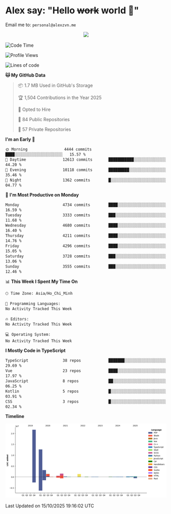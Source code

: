 # Alex say: "Hello ~~work~~ world 🐾"
Email me to: `personal@alexzvn.me`


<p align=center>
  <a href="https://skillicons.dev">
    <img src="https://skillicons.dev/icons?i=ts,js,php,nodejs,bun,vue,nuxt,react,svelte,tauri,laravel,rust,mongodb,docker,electron,redis,rabbitmq,tailwind,git,cloudflare,elysia,mysql,nginx,rollupjs,sentry,ubuntu,yarn,html,css,vite" />
  </a>
</p>

<!--START_SECTION:waka-->
![Code Time](http://img.shields.io/badge/Code%20Time-1%2C066%20hrs%2055%20mins-blue)

![Profile Views](http://img.shields.io/badge/Profile%20Views-0-blue)

![Lines of code](https://img.shields.io/badge/From%20Hello%20World%20I%27ve%20Written-43.7%20million%20lines%20of%20code-blue)

**🐱 My GitHub Data** 

> 📦 1.7 MB Used in GitHub's Storage 
 > 
> 🏆 1,504 Contributions in the Year 2025
 > 
> 💼 Opted to Hire
 > 
> 📜 84 Public Repositories 
 > 
> 🔑 57 Private Repositories 
 > 
**I'm an Early 🐤** 

```text
🌞 Morning                4444 commits        ████░░░░░░░░░░░░░░░░░░░░░   15.57 % 
🌆 Daytime                12613 commits       ███████████░░░░░░░░░░░░░░   44.20 % 
🌃 Evening                10118 commits       █████████░░░░░░░░░░░░░░░░   35.46 % 
🌙 Night                  1362 commits        █░░░░░░░░░░░░░░░░░░░░░░░░   04.77 % 
```
📅 **I'm Most Productive on Monday** 

```text
Monday                   4734 commits        ████░░░░░░░░░░░░░░░░░░░░░   16.59 % 
Tuesday                  3333 commits        ███░░░░░░░░░░░░░░░░░░░░░░   11.68 % 
Wednesday                4680 commits        ████░░░░░░░░░░░░░░░░░░░░░   16.40 % 
Thursday                 4211 commits        ████░░░░░░░░░░░░░░░░░░░░░   14.76 % 
Friday                   4296 commits        ████░░░░░░░░░░░░░░░░░░░░░   15.05 % 
Saturday                 3728 commits        ███░░░░░░░░░░░░░░░░░░░░░░   13.06 % 
Sunday                   3555 commits        ███░░░░░░░░░░░░░░░░░░░░░░   12.46 % 
```


📊 **This Week I Spent My Time On** 

```text
🕑︎ Time Zone: Asia/Ho_Chi_Minh

💬 Programming Languages: 
No Activity Tracked This Week

🔥 Editors: 
No Activity Tracked This Week

💻 Operating System: 
No Activity Tracked This Week
```

**I Mostly Code in TypeScript** 

```text
TypeScript               38 repos            ███████░░░░░░░░░░░░░░░░░░   29.69 % 
Vue                      23 repos            ████░░░░░░░░░░░░░░░░░░░░░   17.97 % 
JavaScript               8 repos             ██░░░░░░░░░░░░░░░░░░░░░░░   06.25 % 
Kotlin                   5 repos             █░░░░░░░░░░░░░░░░░░░░░░░░   03.91 % 
CSS                      3 repos             █░░░░░░░░░░░░░░░░░░░░░░░░   02.34 % 
```



**Timeline**

![Lines of Code chart](https://raw.githubusercontent.com/alexzvn/alexzvn/main/assets/bar_graph.png)


 Last Updated on 15/10/2025 19:16:02 UTC
<!--END_SECTION:waka-->
